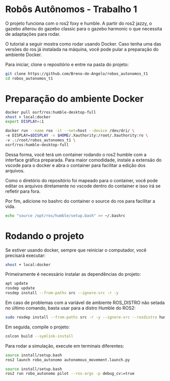 # Robôs Autônomos - Trabalho 1

O projeto funciona com o ros2 foxy e humble. A partir do ros2 jazzy, o gazebo alterou do gazebo classic para o gazebo harmonic o que necessita de adaptações para rodar.

O tutorial a seguir mostra como rodar usando Docker. Caso tenha uma das versões do ros já instalada na máquina, você pode pular a preparação do ambiente Docker.

Para iniciar, clone o repositório e entre na pasta do projeto:
```bash
git clone https://github.com/Breno-de-Angelo/robos_autonomos_t1
cd robos_autonomos_t1
```

# Preparação do ambiente Docker
```bash
docker pull osrf/ros:humble-desktop-full
xhost + local:docker
export DISPLAY=:1

docker run --name ros -it --net=host --device /dev/dri/ \
-e DISPLAY=$DISPLAY -v $HOME/.Xauthority:/root/.Xauthority:ro \
-v .:/root/robos_autonomos_t1 \
osrf/ros:humble-desktop-full
```

Dessa forma, você terá um container rodando o ros2 humble com a interface gráfica preparada. Para maior comodidade, instale a extensão do vscode para o docker e abra o container para facilitar a edição dos arquivos.

Como o diretório do repositório foi mapeado para o container, você pode editar os arquivos diretamente no vscode dentro do container e isso irá se refletir para fora.

Por fim, adicione no bashrc do container o source do ros para facilitar a vida.
```bash
echo "source /opt/ros/humble/setup.bash" >> ~/.bashrc
```

# Rodando o projeto
Se estiver usando docker, sempre que reiniciar o computador, você precisará executar:
```bash
xhost + local:docker
```

Primeiramente é necessário instalar as dependências do projeto:
```bash
apt update
rosdep update
rosdep install --from-paths src --ignore-src -r -y
```

Em caso de problemas com a variável de ambiente ROS_DISTRO não setada no último comando, basta usar para a distro Humble do ROS2:
```bash
sudo rosdep install --from-paths src -r -y --ignore-src --rosdistro humble
```

Em seguida, compile o projeto:
```bash
colcon build --symlink-install
```

Para rodar a simulação, execute em terminais diferentes:
```bash
source install/setup.bash
ros2 launch robo_autonomo autonomous_movement.launch.py
```

```bash
source install/setup.bash
ros2 run robo_autonomo pilot --ros-args -p debug_cv:=true
```
